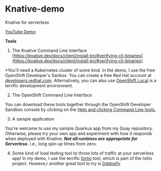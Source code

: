 # Knative-demo
Knative for serverless 

[YouTube Demo](https://youtu.be/p0xx9yTcya8)

**Tools**

 1. The Knative Command Line Interface [https://knative.dev/docs/client/install-kn/#verifying-cli-binaries](https://knative.dev/docs/client/install-kn/#verifying-cli-binaries)

*You'll need a Kubernetes cluster of some kind. In the demo, I use the free OpenShift Developer's Sanbox. You can create a free Red Hat account at [developers.redhat.com](developers.redhat.com). Alternatively, you can also use [OpenShift Local](https://developers.redhat.com/products/openshift-local/overview) is a terrific development environment.

 2. The OpenShift Command Line Interface

You can download these tools together through the OpenShift Developer Sandbox console by clicking on the [Help and clicking Command Line tools.](https://cookbook.openshift.org/accessing-an-openshift-cluster/where-can-i-download-the-openshift-command-line-tool.html)


3. A sample application

You're welcome to use my sample Quarkus app from my Quay repository. Otherwise, please try your own app and experiment with how it responds when deployed with Knative. ***Not all runtimes are appropriate for Serverless***. i.e., long spin up times from zero.

4. Some kind of load testing tool to throw lots of traffic at your serverless app!
In my demo, I use the terrific [fortio](https://github.com/fortio/fortio) tool, which is part of the Isitio project. Howeve,r another great tool to try is [Dddosify](https://ddosify.com/)
